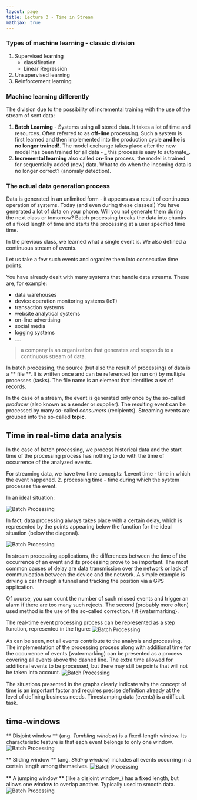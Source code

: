 ```yaml
---
layout: page
title: Lecture 3 - Time in Stream
mathjax: true
---
```


### Types of machine learning - classic division

1. Supervised learning
     - classification
     - Linear Regression
2. Unsupervised learning
3. Reinforcement learning

### Machine learning differently

The division due to the possibility of incremental training with the use of the stream of sent data:
1. **Batch Learning** - Systems using all stored data. It takes a lot of time and resources.
Often referred to as **off-line** processing. Such a system is first learned and then implemented into the production cycle
**and he is no longer trained!**. The model exchange takes place after the new model has been trained for all data - _ this process is easy to automate_.
2. **Incremental learning** also called **on-line** process, the model is trained for sequentially added (new) data.
What to do when the incoming data is no longer correct? (anomaly detection).

### The actual data generation process

Data is generated in an unlimited form - it appears as a result of continuous operation of systems.
Today (and even during these classes!) You have generated a lot of data on your phone.
Will you not generate them during the next class or tomorrow?
Batch processing breaks the data into chunks of a fixed length of time and starts the processing at a user specified time
time.


In the previous class, we learned what a single event is.
We also defined a continuous stream of events.

Let us take a few such events and organize them into consecutive time points.

You have already dealt with many systems that handle data streams.
These are, for example:
- data warehouses
- device operation monitoring systems (IoT)
- transaction systems
- website analytical systems
- on-line advertising
- social media
- logging systems
- ....

> a company is an organization that generates and responds to a continuous stream of data.

In batch processing, the source (but also the result of processing) of data is a ** file **.
It is written once and can be referenced (or run on) by multiple processes (tasks).
The file name is an element that identifies a set of records.

In the case of a stream, the event is generated only once by the so-called _producer_ (also known as a sender or supplier).
The resulting event can be processed by many so-called _consumers_ (recipients).
Streaming events are grouped into the so-called **topic**.



## Time in real-time data analysis

In the case of batch processing, we process historical data and the start time of the processing process has nothing to do
with the time of occurrence of the analyzed events.

For streaming data, we have two time concepts:
1.event time - time in which the event happened.
2. processing time - time during which the system processes the event.

In an ideal situation:

<img alt = "Batch Processing" src = "../img/Rys2_1.png" align = "center" />

In fact, data processing always takes place with a certain delay, which is represented by the points appearing below the function for the ideal situation (below the diagonal).

<img alt = "Batch Processing" src = "../img/Rys2_2.png" align = "center" />

In stream processing applications, the differences between the time of the occurrence of an event and its processing prove to be important.
The most common causes of delay are data transmission over the network or lack of communication between the device and the network.
A simple example is driving a car through a tunnel and tracking the position via a GPS application.

Of course, you can count the number of such missed events and trigger an alarm if there are too many such rejects.
The second (probably more often) used method is the use of the so-called correction. \ it {watermarking}.

The real-time event processing process can be represented as a step function, represented in the figure:
<img alt = "Batch Processing" src="../img/Rys2_3.png" align = "center" />

As can be seen, not all events contribute to the analysis and processing.
The implementation of the processing process along with additional time for the occurrence of events (watermarking) can be presented
as a process covering all events above the dashed line.
The extra time allowed for additional events to be processed, but there may still be points that will not be taken into account.
<img alt = "Batch Processing" src="../img/Rys2_4.png" align="center" />


The situations presented in the graphs clearly indicate why the concept of time is an important factor and requires precise definition already at the level of defining business needs.
Timestamping data (events) is a difficult task.

## time-windows

** Disjoint window ** (ang. _Tumbling window_) is a fixed-length window.
Its characteristic feature is that each event belongs to only one window.
<img alt="Batch Processing" src="../img/Rys2_5.png" align="center" />

** Sliding window ** (ang. _Sliding window_) includes all events occurring in a certain length among themselves.
<img alt="Batch Processing" src="../img/Rys2_6.png" align="center" />

** A jumping window ** (like a disjoint window_) has a fixed length, but allows one window to overlap another.
Typically used to smooth data.
<img alt="Batch Processing" src = "../img/Rys2_7.png" align="center" />